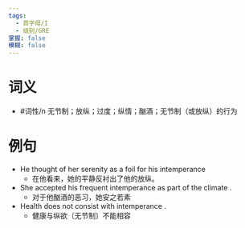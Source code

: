 ```yaml
---
tags:
  - 首字母/I
  - 级别/GRE
掌握: false
模糊: false
---
```

# 词义
- #词性/n  无节制；放纵；过度；纵情；酗酒；无节制（或放纵）的行为
# 例句
- He thought of her serenity as a foil for his intemperance
	- 在他看来，她的平静反衬出了他的放纵。
- She accepted his frequent intemperance as part of the climate .
	- 对于他酗酒的恶习，她安之若素
- Health does not consist with intemperance .
	- 健康与纵欲〔无节制〕不能相容
